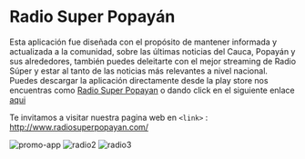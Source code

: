 # Radio Super Popayán



Esta aplicación fue diseñada con el propósito de mantener informada y actualizada  a la comunidad,  sobre las últimas noticias del Cauca,  Popayán y sus alrededores, también puedes deleitarte con el mejor streaming de Radio Súper y estar al tanto de las noticias más relevantes a nivel nacional. Puedes descargar la aplicación directamente desde la play store nos encuentras como [Radio Super Popayan](https://play.google.com/store/apps/details?id=com.ionicframework.radioapp973188&hl=es_CO&gl=US) o dando click en el siguiente enlace [aqui](https://play.google.com/store/apps/details?id=com.ionicframework.radioapp973188&hl=es_CO&gl=US)

Te invitamos a visitar nuestra pagina web en 
`<link>` : <http://www.radiosuperpopayan.com/>


![promo-app](https://user-images.githubusercontent.com/56179906/125093119-a3ef8900-e097-11eb-9951-35e4a6410899.jpg)
![radio2](https://user-images.githubusercontent.com/56179906/125093515-fc268b00-e097-11eb-87c4-3cd552e0daeb.jpg)
![radio3](https://user-images.githubusercontent.com/56179906/125093538-0183d580-e098-11eb-8246-1319df908262.jpg)


